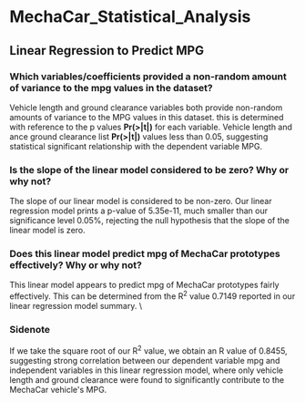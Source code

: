# MechaCar_Statistical_Analysis
## Linear Regression to Predict MPG
### Which variables/coefficients provided a non-random amount of variance to the mpg values in the dataset?
Vehicle length and ground clearance variables both provide non-random amounts of variance to the MPG values in this dataset. this is determined with reference to the p values **Pr(>|t|)** for each variable. Vehicle length and ance ground clearance list **Pr(>|t|)** values less than 0.05, suggesting statistical significant relationship with the dependent variable MPG.
### Is the slope of the linear model considered to be zero? Why or why not?
The slope of our linear model is considered to be non-zero. Our linear regression model prints a p-value of 5.35e-11, much smaller than our significance level 0.05%, rejecting the null hypothesis that the slope of the linear model is zero.
### Does this linear model predict mpg of MechaCar prototypes effectively? Why or why not?
This linear model appears to predict mpg of MechaCar prototypes fairly effectively. This can be determined from the R<sup>2</sup> value 0.7149 reported in our linear regression model summary. \
### Sidenote
If we take the square root of our R<sup>2</sup> value, we obtain an R value of 0.8455, suggesting strong correlation between our dependent variable mpg and independent variables in this linear regression model, where only vehicle length and ground clearance were found to significantly contribute to the MechaCar vehicle's MPG.
